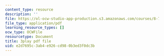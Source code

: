 ```yaml
---
content_type: resource
description: ''
file: https://ol-ocw-studio-app-production.s3.amazonaws.com/courses/8-701-introduction-to-nuclear-and-particle-physics-fall-2020/e2d7695c3ab4e926cd980b3ed3f0dc3b_3GHk5vlb26o.pdf
file_type: application/pdf
learning_resource_types: []
ocw_type: OCWFile
resourcetype: Document
title: 3play pdf file
uid: e2d7695c-3ab4-e926-cd98-0b3ed3f0dc3b
---
```

